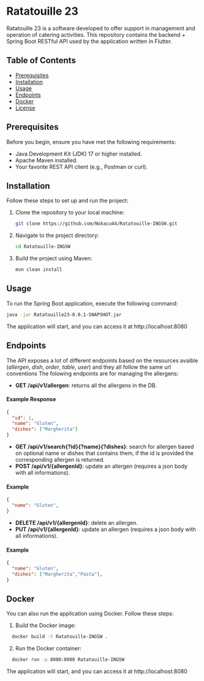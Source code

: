 # Ratatouille 23

Ratatouille 23 is a software developed to offer support in
management and operation of catering activities.
This repository contains the backend + Spring Boot RESTful API used by the application written in Flutter.


## Table of Contents

- [Prerequisites](#prerequisites)
- [Installation](#installation)
- [Usage](#usage)
- [Endpoints](#endpoints)
- [Docker](#docker)
- [License](#license)
  
    
## Prerequisites

Before you begin, ensure you have met the following requirements:

- Java Development Kit (JDK) 17 or higher installed.
- Apache Maven installed.
- Your favorite REST API client (e.g., Postman or curl).

## Installation

Follow these steps to set up and run the project:

1. Clone the repository to your local machine:

   ```bash
   git clone https://github.com/Nokacu44/Ratatouille-INGSW.git

2. Navigate to the project directory:

   ```bash
   cd Ratatouille-INGSW

3. Build the project using Maven:
   ```bash
   mvn clean install

## Usage
To run the Spring Boot application, execute the following command:
  ```bash
  java -jar Ratatouille23-0.0.1-SNAPSHOT.jar
  ```
The application will start, and you can access it at http://localhost:8080


## Endpoints
The API exposes a lot of different endpoints based on the resources avaible (*allergen*, *dish*, *order*, *table*, *user*) and they all follow the same url conventions
The folowing endpoints are for managing the allergens:
- **GET /api/v1/allergen**: returns all the allergens in the DB.
#### Example Response
```json
{
  "id": 1,
  "name": "Gluten",
  "dishes": ["Margherita"]
}
```
- **GET /api/v1/search{?id}{?name}{?dishes}**: search for allergen based on optional name or dishes that contains them, if the id is provided the corresponding allergen is returned.
-   **POST /api/v1/{allergenId}**: update an allergen (requires a json body with all informations).
#### Example
```json
{
  "name": "Gluten",
}
```
- **DELETE /api/v1/{allergenId}**: delete an allergen.
- **PUT /api/v1/{allergenId}**: update an allergen (requires a json body with all informations).
####  Example
```json
{
  "name": "Gluten",
  "dishes": ["Margherita","Pasta"],
}
```

## Docker
You can also run the application using Docker. Follow these steps:

1. Build the Docker image:
```bash
  docker build -t Ratatouille-INGSW .
```

2. Run the Docker container:
```bash
  docker run -p 8080:8080 Ratatouille-INGSW
```
The application will start, and you can access it at http://localhost:8080









   
